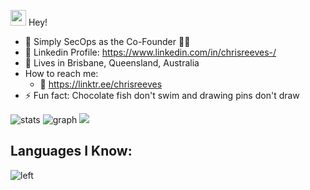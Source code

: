 <img src="https://media.giphy.com/media/hvRJCLFzcasrR4ia7z/giphy.gif" width="25px"> Hey!



- 👔 Simply SecOps as the Co-Founder 🥷🏽
- 📄 Linkedin Profile: https://www.linkedin.com/in/chrisreeves-/
- 📍 Lives in Brisbane, Queensland, Australia
- How to reach me:
     - 🔗 https://linktr.ee/chrisreeves
- ⚡ Fun fact: Chocolate fish don't swim and drawing pins don't draw


![stats](https://github-readme-stats.vercel.app/api?username=chrisreeves-&title_color=3498db&text_color=2ecc71&icon_color=3498db&bg_color=00000000&hide_border=true&show_icons=true&count_private=true&disable_animations=true)
![graph](https://github-readme-activity-graph.vercel.app/graph?username=chrisreeves-&bg_color=0000000&color=2980b9&line=2980b9&point=27ae60&area_color=2980b9&area=true&hide_border=true)
<img src="https://github-readme-stats.vercel.app/api/top-langs/?username=chrisreeves-&layout=compact&theme=dark">

## Languages I Know:

<p> <a> <img src="https://skillicons.dev/icons?i=python,bash,powershell,ansible,sql" alt="left"> </a> </p>